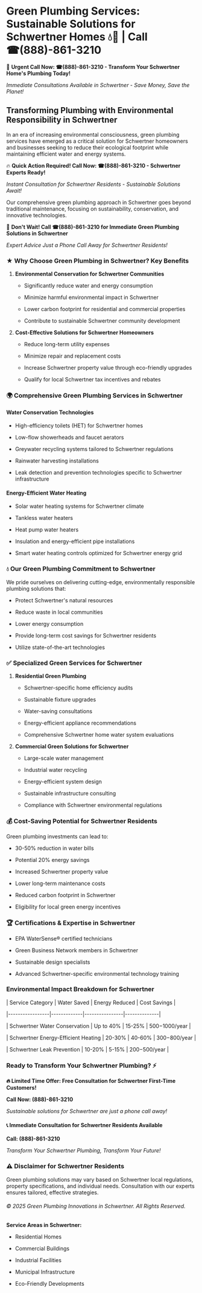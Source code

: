 # Green Plumbing Services: Sustainable Solutions for Schwertner Homes 💧🌿 | Call ☎(888)-861-3210

🚨 **Urgent Call Now: ☎(888)-861-3210 - Transform Your Schwertner Home's Plumbing Today!**
*Immediate Consultations Available in Schwertner - Save Money, Save the Planet!*

## Transforming Plumbing with Environmental Responsibility in Schwertner

In an era of increasing environmental consciousness, green plumbing services have emerged as a critical solution for Schwertner homeowners and businesses seeking to reduce their ecological footprint while maintaining efficient water and energy systems. 

🔥 **Quick Action Required! Call Now: ☎(888)-861-3210 - Schwertner Experts Ready!**
*Instant Consultation for Schwertner Residents - Sustainable Solutions Await!*

Our comprehensive green plumbing approach in Schwertner goes beyond traditional maintenance, focusing on sustainability, conservation, and innovative technologies.

🚨 **Don't Wait! Call ☎(888)-861-3210 for Immediate Green Plumbing Solutions in Schwertner**
*Expert Advice Just a Phone Call Away for Schwertner Residents!*

### ★ Why Choose Green Plumbing in Schwertner? Key Benefits

1. **Environmental Conservation for Schwertner Communities** 
   - Significantly reduce water and energy consumption
   - Minimize harmful environmental impact in Schwertner
   - Lower carbon footprint for residential and commercial properties
   - Contribute to sustainable Schwertner community development

2. **Cost-Effective Solutions for Schwertner Homeowners** 
   - Reduce long-term utility expenses
   - Minimize repair and replacement costs
   - Increase Schwertner property value through eco-friendly upgrades
   - Qualify for local Schwertner tax incentives and rebates

### 🌍 Comprehensive Green Plumbing Services in Schwertner

#### Water Conservation Technologies
- High-efficiency toilets (HET) for Schwertner homes
- Low-flow showerheads and faucet aerators
- Greywater recycling systems tailored to Schwertner regulations
- Rainwater harvesting installations
- Leak detection and prevention technologies specific to Schwertner infrastructure

#### Energy-Efficient Water Heating
- Solar water heating systems for Schwertner climate
- Tankless water heaters
- Heat pump water heaters
- Insulation and energy-efficient pipe installations
- Smart water heating controls optimized for Schwertner energy grid

### 💧 Our Green Plumbing Commitment to Schwertner

We pride ourselves on delivering cutting-edge, environmentally responsible plumbing solutions that:
- Protect Schwertner's natural resources
- Reduce waste in local communities
- Lower energy consumption
- Provide long-term cost savings for Schwertner residents
- Utilize state-of-the-art technologies

### ✅ Specialized Green Services for Schwertner

1. **Residential Green Plumbing**
   - Schwertner-specific home efficiency audits
   - Sustainable fixture upgrades
   - Water-saving consultations
   - Energy-efficient appliance recommendations
   - Comprehensive Schwertner home water system evaluations

2. **Commercial Green Solutions for Schwertner**
   - Large-scale water management
   - Industrial water recycling
   - Energy-efficient system design
   - Sustainable infrastructure consulting
   - Compliance with Schwertner environmental regulations

### 💰 Cost-Saving Potential for Schwertner Residents

Green plumbing investments can lead to:
- 30-50% reduction in water bills
- Potential 20% energy savings
- Increased Schwertner property value
- Lower long-term maintenance costs
- Reduced carbon footprint in Schwertner
- Eligibility for local green energy incentives

### 🏆 Certifications & Expertise in Schwertner

- EPA WaterSense® certified technicians
- Green Business Network members in Schwertner
- Sustainable design specialists
- Advanced Schwertner-specific environmental technology training

### Environmental Impact Breakdown for Schwertner

| Service Category | Water Saved | Energy Reduced | Cost Savings |
|-----------------|-------------|----------------|--------------|
| Schwertner Water Conservation | Up to 40% | 15-25% | $500-$1000/year |
| Schwertner Energy-Efficient Heating | 20-30% | 40-60% | $300-$800/year |
| Schwertner Leak Prevention | 10-20% | 5-15% | $200-$500/year |

### Ready to Transform Your Schwertner Plumbing? ⚡

**🔥 Limited Time Offer: Free Consultation for Schwertner First-Time Customers!**

**Call Now: (888)-861-3210**
*Sustainable solutions for Schwertner are just a phone call away!*

#### 📞 Immediate Consultation for Schwertner Residents Available

**Call: (888)-861-3210**
*Transform Your Schwertner Plumbing, Transform Your Future!*

### ⚠️ Disclaimer for Schwertner Residents

Green plumbing solutions may vary based on Schwertner local regulations, property specifications, and individual needs. Consultation with our experts ensures tailored, effective strategies.

###### © 2025 Green Plumbing Innovations in Schwertner. All Rights Reserved.

**Service Areas in Schwertner:** 
- Residential Homes
- Commercial Buildings
- Industrial Facilities
- Municipal Infrastructure
- Eco-Friendly Developments